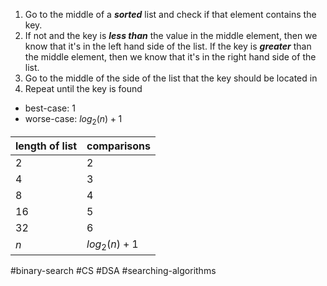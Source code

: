 1. Go to the middle of a ___sorted___ list and check if that element contains the key.
2. If not and the key is ___less than___ the value in the middle element, then we know that it's in the left hand side of the list. If the key is ___greater___ than the middle element, then we know that it's in the right hand side of the list.
3. Go to the middle of the side of the list that the key should be located in
4. Repeat until the key is found
- best-case: 1
- worse-case: $log_{2}(n)+1$

| length of list | comparisons |
| -------------- | ----------- |
| 2              | 2           |
| 4              | 3           |
| 8              | 4           |
| 16             | 5           |
| 32             | 6           |
| $n$             | $log_{2}(n) + 1$ |
#binary-search #CS #DSA #searching-algorithms 